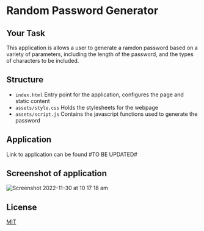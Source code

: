 # Random Password Generator

## Your Task

This application is allows a user to generate a ramdon password based on a variety of parameters, including the length of the password, and the types of characters to be included.

## Structure

- `index.html` Entry point for the application, configures the page and static content
- `assets/style.css` Holds the stylesheets for the webpage
- `assets/script.js` Contains the javascript functions used to generate the password

## Application

Link to application can be found #TO BE UPDATED#

## Screenshot of application

![Screenshot 2022-11-30 at 10 17 18 am](https://user-images.githubusercontent.com/28996399/204677002-779323e8-2632-4405-9f75-61cc7ec54a0b.png)

## License
[MIT](LICENSE)
